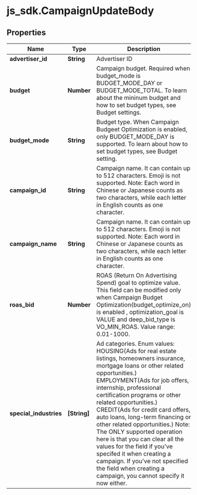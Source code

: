 # js_sdk.CampaignUpdateBody

## Properties
Name | Type | Description | Notes
------------ | ------------- | ------------- | -------------
**advertiser_id** | **String** | Advertiser ID | [required] 
**budget** | **Number** | Campaign budget. Required when budget_mode is BUDGET_MODE_DAY or BUDGET_MODE_TOTAL. To learn about the mininum budget and how to set budget types, see Budget settings. | [optional] 
**budget_mode** | **String** | Budget type. When Campaign Budgeet Optimization is enabled, only BUDGET_MODE_DAY is supported. To learn about how to set budget types, see Budget setting. | [optional] 
**campaign_id** | **String** | Campaign name. It can contain up to 512 characters. Emoji is not supported. Note: Each word in Chinese or Japanese counts as two characters, while each letter in English counts as one character. | [required] 
**campaign_name** | **String** | Campaign name. It can contain up to 512 characters. Emoji is not supported. Note: Each word in Chinese or Japanese counts as two characters, while each letter in English counts as one character. | [optional] 
**roas_bid** | **Number** | ROAS (Return On Advertising Spend) goal to optimize value. This field can be modified only when Campaign Budget Optimization(budget_optimize_on) is enabled , optimization_goal is VALUE and deep_bid_type is VO_MIN_ROAS. Value range: 0.01-1000. | [optional] 
**special_industries** | **[String]** | Ad categories. Enum values: HOUSING(Ads for real estate listings, homeowners insurance, mortgage loans or other related opportunities.) EMPLOYMENT(Ads for job offers, internship, professional certification programs or other related opportunities.) CREDIT(Ads for credit card offers, auto loans, long-term financing or other related opportunities.) Note: The ONLY supported operation here is that you can clear all the values for the field if you&#x27;ve specifed it when creating a campaign. If you&#x27;ve not specified the field when creating a campaign, you cannot specify it now either. | [optional] 
